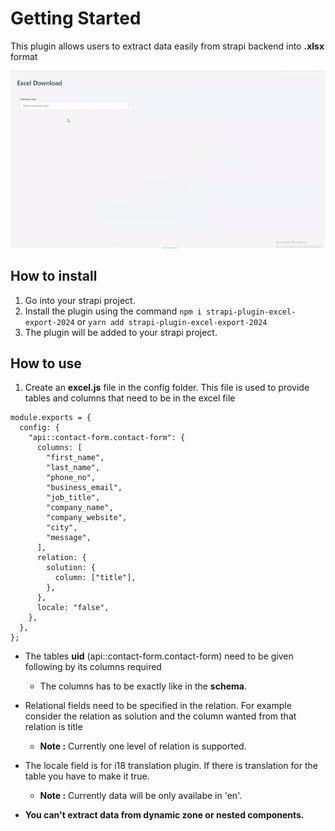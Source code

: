 <!-- # Excel Export

This plugin allows users to generate and download excel files directly from their strapi application, streamlining data management and analysis. With intuitive configuration options, users can define the data to be included in the excel file.The plugin is designed to be user-friendly, offering a seamless experience for both developers and end-users. -->

# Getting Started

This plugin allows users to extract data easily from strapi backend into **.xlsx** format

![Multi-Select Video](./screenshots/working.gif)

## How to install

1.  Go into your strapi project.
2.  Install the plugin using the command `npm i strapi-plugin-excel-export-2024` or `yarn add strapi-plugin-excel-export-2024`
3.  The plugin will be added to your strapi project.

## How to use

1.  Create an **excel.js** file in the config folder. This file is used to provide tables and columns that need to be in the excel file

```
module.exports = {
  config: {
    "api::contact-form.contact-form": {
      columns: [
        "first_name",
        "last_name",
        "phone_no",
        "business_email",
        "job_title",
        "company_name",
        "company_website",
        "city",
        "message",
      ],
      relation: {
        solution: {
          column: ["title"],
        },
      },
      locale: "false",
    },
  },
};
```

- The tables **uid** (api::contact-form.contact-form) need to be given following by its columns required
  - The columns has to be exactly like in the **schema**.
- Relational fields need to be specified in the relation. For example consider the relation as solution and the column wanted from that relation is title
  - **Note :** Currently one level of relation is supported.
- The locale field is for i18 translation plugin. If there is translation for the table you have to make it true.

  - **Note :** Currently data will be only availabe in 'en'.

- **You can't extract data from dynamic zone or nested components.**

